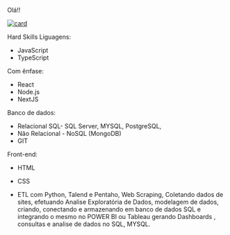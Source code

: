 Olá!!

[![card](https://github-readme-stats.vercel.app/api?username=warleyroma=dark&show_icons=true)](https://github.com/anuraghazra/github-readme-stats)

Hard Skills
Liguagens:
- JavaScript
- TypeScript

Com ênfase:
- React
- Node.js
- NextJS

Banco de dados:
- Relacional SQL- SQL Server, MYSQL, PostgreSQL,
- Não Relacional - NoSQL (MongoDB)
- GIT

Front-end:
- HTML
- CSS

- ETL com Python, Talend e Pentaho, Web Scraping, Coletando dados de sites, efetuando Analise Exploratória de Dados, modelagem de dados, criando, conectando e armazenando em banco de dados SQL e integrando o mesmo no POWER BI ou Tableau gerando Dashboards , consultas e analise de dados no SQL, MYSQL.
